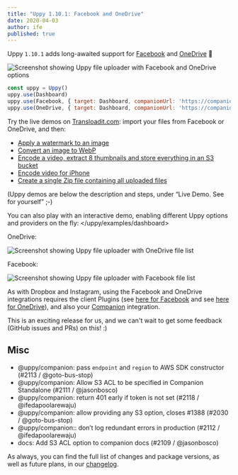 ```yaml
---
title: "Uppy 1.10.1: Facebook and OneDrive"
date: 2020-04-03
author: ife
published: true
---
```


Uppy `1.10.1` adds long-awaited support for [Facebook](/docs/facebook/) and [OneDrive](/docs/onedrive/) 🎉

![Screenshot showing Uppy file uploader with Facebook and OneDrive options](/images/blog/1.10/uppy-facebook-onedrive.png)

```js
const uppy = Uppy()
uppy.use(Dashboard)
uppy.use(Facebook, { target: Dashboard, companionUrl: 'https://companion.uppy.io/' })
uppy.use(OneDrive, { target: Dashboard, companionUrl: 'https://companion.uppy.io/' })
```

Try the live demos on [Transloadit.com](https://transloadit.com): import your files from Facebook or OneDrive, and then:

- [Apply a watermark to an image](https://transloadit.com/demos/image-manipulation/text-watermarking/)
- [Convert an image to WebP](https://transloadit.com/demos/image-manipulation/convert-to-webp/)
- [Encode a video, extract 8 thumbnails and store everything in an S3 bucket](https://transloadit.com/demos/file-exporting/store-encoding-and-thumbnails-on-s3/)
- [Encode video for iPhone](https://transloadit.com/demos/video-encoding/encode-for-apple-iphone-11-pro-max/)
- [Create a single Zip file containing all uploaded files](https://transloadit.com/demos/file-compressing/create-one-zip-file-containing-all-uploaded-files/)

(Uppy demos are below the description and steps, under “Live Demo. See for yourself” ;-)

You can also play with an interactive demo, enabling different Uppy options and providers on the fly: </uppy/examples/dashboard>

OneDrive:

![Screenshot showing Uppy file uploader with OneDrive file list](/images/blog/1.10/uppy-onedrive.png)

Facebook:

![Screenshot showing Uppy file uploader with Facebook file list](/images/blog/1.10/uppy-facebook.png)

<!--more-->

As with Dropbox and Instagram, using the Facebook and OneDrive integrations requires the client Plugins (see [here for Facebook](/docs/facebook/) and see [here for OneDrive](/docs/onedrive/)), and also your [Companion](/docs/companion/#Options) integration.

This is an exciting release for us, and we can't wait to get some feedback (GitHub issues and PRs) on this! :)

## Misc

- @uppy/companion: pass `endpoint` and `region` to AWS SDK constructor (#2113 / @goto-bus-stop)
- @uppy/companion: Allow S3 ACL to be specified in Companion Standalone (#2111 / @jasonbosco)
- @uppy/companion: return 401 early if token is not set (#2118 / @ifedapoolarewaju)
- @uppy/companion: allow providing any S3 option, closes #1388 (#2030 / @goto-bus-stop)
- @uppy/companion:: don’t log redundant errors in production (#2112 / @ifedapoolarewaju)
- docs: Add S3 ACL option to companion docs (#2109 / @jasonbosco)

As always, you can find the full list of changes and package versions, as well as future plans, in our [changelog](https://github.com/transloadit/uppy/blob/master/CHANGELOG.md).
